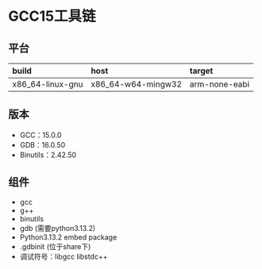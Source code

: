 # GCC15工具链

## 平台

| build            | host               | target        |
| :--------------- | :----------------- | :------------ |
| x86_64-linux-gnu | x86_64-w64-mingw32 | arm-none-eabi |

## 版本

- GCC：15.0.0
- GDB：16.0.50
- Binutils：2.42.50

## 组件

- gcc
- g++
- binutils
- gdb (需要python3.13.2)
- Python3.13.2 embed package
- .gdbinit (位于share下)
- 调试符号：libgcc libstdc++
